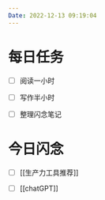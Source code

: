 ```yaml
---
Date: 2022-12-13 09:19:04
---
```


# 每日任务
- [ ] 阅读一小时
- [ ] 写作半小时
- [ ] 整理闪念笔记


# 今日闪念
- [ ] [[生产力工具推荐]]
- [ ] [[chatGPT]]



